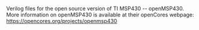 Verilog files for the open source version of TI MSP430 -- openMSP430. More information on openMSP430 is available at their openCores webpage: https://opencores.org/projects/openmsp430
